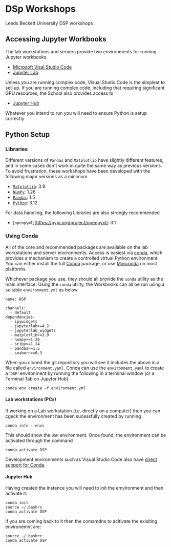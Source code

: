 # DSp Workshops
Leeds Beckett University DSP workshops

## Accessing Jupyter Workbooks

The lab workstations and servers provide two environments for running Jupyter workbooks

- [Microsoft Visal Studio Code](https://code.visualstudio.com/docs/datascience/jupyter-notebooks)
- [Jupyter Lab](https://jupyter.org/)

Unless you are running complex code, Visual Studio Code is the simplest to set-up. If you are running complex code, including that requiring significant GPU resources, the School also provides access to

- [Jupyter Hub](https://jupyterhub.aet.leedsbeckett.ac.uk/)

Whatever you intend to run you will need to ensure Python is setup correctly

## Python Setup

### Libraries

Different versions of `Pandas` and `Matplotlib` have slightly different features, and in some cases don't work in quite the same way as previous versions. To avoid frustration, these workshops have been developed with the following major versions as a minimum

- [`Matplotlib`](https://matplotlib.org/): 3.9
- [`NumPy`](https://numpy.org/): 1.26
- [`Pandas`](https://pandas.pydata.org/): 1.5
- [`Python`](https://www.python.org/downloads/): 3.12

For data handling, the following Libraries are also strongly recommended

- [`openpyml`][https://pypi.org/project/openpyxl]: 3.1

### Using Conda

All of the core and recommended packages are available on the lab workstations and server environments. Access is easiest via [conda](https://anaconda.org/anaconda/conda), which provides a mechanism to create a controlled virtual Python environment. You can either install the full [Conda](https://docs.conda.io/projects/conda/en/latest/index.html) package, or use [Miniconda](https://www.anaconda.com/docs/getting-started/miniconda/install) on most platforms.

Whichever package you use, they should all provide the `conda` utility as the main interface. Using the `conda` utility, the Workbooks can all be run using a suitable `environment.yml` as below

```
name: DSP
 
channels:
  - default
dependencies:
  - ipywidgets
  - jupyterlab>=4.2
  - jupyterlab_widgets
  - matplotlib>=3.9
  - numpy>=1.26
  - scipy>=1.14
  - pandas>=1.5
  - seaborn>=0.3
```

When you cloned the git repository you will see it includes the above in a file called `environment.yaml`. Conda can use the `environment.yaml` to create a '`DSP`' environment by running the following in a terminal window (or a Terminal Tab on Jupyter Hub)

```
conda env create -f environment.yml
```

#### Lab workstations (PCs)

If working on a Lab workstation (i.e. directly on a computer) then you can cgeck the environment has been sucessfully created by running

```
conda info --envs
```

This should show the `DSP` environment. Once found, the environment can be activated through the command

```
conda activate DSP
```

Development environments such as Visual Studio Code also have [direct support](https://code.visualstudio.com/docs/python/environments) [for Conda](https://www.anaconda.com/docs/tools/working-with-conda/ide-tutorials/vscode).

#### Jupyter Hub

Having created the instance you will need to init the emvironment and then activate it:
```
conda init
source ~/.bashrc
conda activate DSP
```

If you are coming back to it then the comamdns to acitivate the exisiting environemnt are:
```
source ~/.bashrc
conda activate DSP
```
